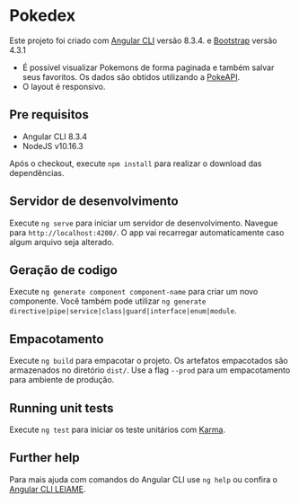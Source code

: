 # Pokedex

Este projeto foi criado com [Angular CLI](https://github.com/angular/angular-cli) versão 8.3.4. e [Bootstrap](https://getbootstrap.com/) versão 4.3.1


- É possível visualizar Pokemons de forma paginada e também salvar seus favoritos. Os dados são obtidos utilizando a [PokeAPI](https://pokeapi.co/docs/v2.html).
- O layout é responsivo.

## Pre requisitos

- Angular CLI 8.3.4
- NodeJS v10.16.3

Após o checkout, execute `npm install` para realizar o download das dependências.

## Servidor de desenvolvimento

Execute `ng serve` para iniciar um servidor de desenvolvimento. Navegue para `http://localhost:4200/`. O app vai recarregar automaticamente caso algum arquivo seja alterado.

## Geração de codigo

Execute `ng generate component component-name` para criar um novo componente. Você também pode utilizar `ng generate directive|pipe|service|class|guard|interface|enum|module`.

## Empacotamento

Execute `ng build` para empacotar o projeto. Os artefatos empacotados são armazenados no diretório `dist/`. Use a flag `--prod` para um empacotamento para ambiente de produção.

## Running unit tests

Execute `ng test` para iniciar os teste unitários com [Karma](https://karma-runner.github.io).

## Further help

Para mais ajuda com comandos do Angular CLI use `ng help` ou confira o [Angular CLI LEIAME](https://github.com/angular/angular-cli/blob/master/README.md). 
